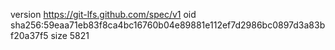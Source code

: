 version https://git-lfs.github.com/spec/v1
oid sha256:59eaa71eb83f8ca4bc16760b04e89881e112ef7d2986bc0897d3a83bf20a37f5
size 5821
